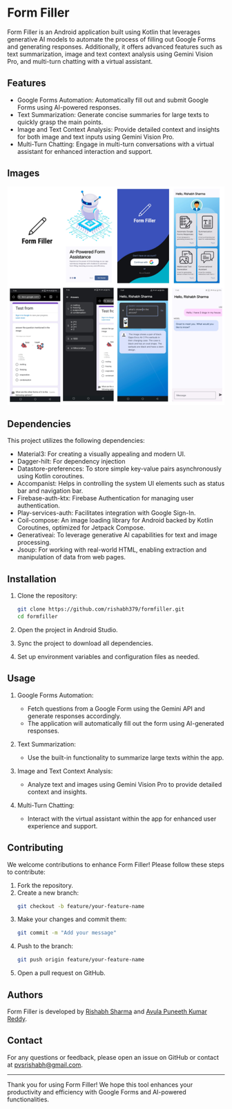 # Form Filler

Form Filler is an Android application built using Kotlin that leverages generative AI models to automate the process of filling out Google Forms and generating responses. Additionally, it offers advanced features such as text summarization, image and text context analysis using Gemini Vision Pro, and multi-turn chatting with a virtual assistant.

## Features

- Google Forms Automation: Automatically fill out and submit Google Forms using AI-powered responses.
- Text Summarization: Generate concise summaries for large texts to quickly grasp the main points.
- Image and Text Context Analysis: Provide detailed context and insights for both image and text inputs using Gemini Vision Pro.
- Multi-Turn Chatting: Engage in multi-turn conversations with a virtual assistant for enhanced interaction and support.

## Images

![Screenshot of Form Filler](images/example.jpg)

## Dependencies

This project utilizes the following dependencies:

- Material3: For creating a visually appealing and modern UI.
- Dagger-hilt: For dependency injection
- Datastore-preferences: To store simple key-value pairs asynchronously using Kotlin coroutines.
- Accompanist: Helps in controlling the system UI elements such as status bar and navigation bar.
- Firebase-auth-ktx: Firebase Authentication for managing user authentication.
- Play-services-auth: Facilitates integration with Google Sign-In.
- Coil-compose: An image loading library for Android backed by Kotlin Coroutines, optimized for Jetpack Compose.
- Generativeai: To leverage generative AI capabilities for text and image processing.
- Jsoup: For working with real-world HTML, enabling extraction and manipulation of data from web pages.

## Installation

1. Clone the repository:

    ```bash
    git clone https://github.com/rishabh379/formfiller.git
    cd formfiller
    ```

2. Open the project in Android Studio.

3. Sync the project to download all dependencies.

4. Set up environment variables and configuration files as needed.

## Usage

1. Google Forms Automation:
    - Fetch questions from a Google Form using the Gemini API and generate responses accordingly.
    - The application will automatically fill out the form using AI-generated responses.

2. Text Summarization:
    - Use the built-in functionality to summarize large texts within the app.

3. Image and Text Context Analysis:
    - Analyze text and images using Gemini Vision Pro to provide detailed context and insights.

4. Multi-Turn Chatting:
    - Interact with the virtual assistant within the app for enhanced user experience and support.

## Contributing

We welcome contributions to enhance Form Filler! Please follow these steps to contribute:

1. Fork the repository.
2. Create a new branch:
    ```bash
    git checkout -b feature/your-feature-name
    ```
3. Make your changes and commit them:
    ```bash
    git commit -m "Add your message"
    ```
4. Push to the branch:
    ```bash
    git push origin feature/your-feature-name
    ```
5. Open a pull request on GitHub.

## Authors

Form Filler is developed by [Rishabh Sharma](https://github.com/rishabh379) and [Avula Puneeth Kumar Reddy](https://github.com/avulapuneethkumarreddy).

## Contact

For any questions or feedback, please open an issue on GitHub or contact at pvsrishabh@gmail.com.

---

Thank you for using Form Filler! We hope this tool enhances your productivity and efficiency with Google Forms and AI-powered functionalities.